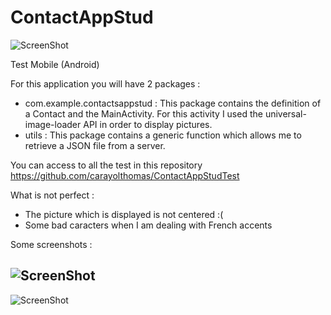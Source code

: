 ContactAppStud
==============

![ScreenShot](https://raw2.github.com/carayolthomas/ContactAppStud/master/screenshot/icon.png)

Test Mobile (Android) 

For this application you will have 2 packages :
  - com.example.contactsappstud :
      This package contains the definition of a Contact and the MainActivity.
      For this activity I used the universal-image-loader API in order to display pictures.
  - utils :
      This package contains a generic function which allows me to retrieve a JSON file from a server.
      

You can access to all the test in this repository https://github.com/carayolthomas/ContactAppStudTest

What is not perfect : 

  - The picture which is displayed is not centered :(
  - Some bad caracters when I am dealing with French accents


Some screenshots :

![ScreenShot](https://raw2.github.com/carayolthomas/ContactAppStud/master/screenshot/Screenshot_2014-02-17-21-56-40.png)
-----  
![ScreenShot](https://raw2.github.com/carayolthomas/ContactAppStud/master/screenshot/Screenshot_2014-02-17-21-56-44.png)
      
